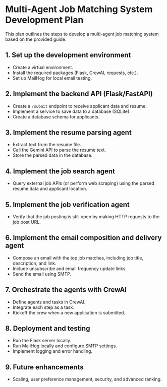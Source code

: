 # Multi-Agent Job Matching System Development Plan

This plan outlines the steps to develop a multi-agent job matching system based on the provided guide.

## 1. Set up the development environment

*   Create a virtual environment.
*   Install the required packages (Flask, CrewAI, requests, etc.).
*   Set up MailHog for local email testing.

## 2. Implement the backend API (Flask/FastAPI)

*   Create a `/submit` endpoint to receive applicant data and resume.
*   Implement a service to save data to a database (SQLite).
*   Create a database schema for applicants.

## 3. Implement the resume parsing agent

*   Extract text from the resume file.
*   Call the Gemini API to parse the resume text.
*   Store the parsed data in the database.

## 4. Implement the job search agent

*   Query external job APIs (or perform web scraping) using the parsed resume data and applicant location.

## 5. Implement the job verification agent

*   Verify that the job posting is still open by making HTTP requests to the job post URL.

## 6. Implement the email composition and delivery agent

*   Compose an email with the top job matches, including job title, description, and link.
*   Include unsubscribe and email frequency update links.
*   Send the email using SMTP.

## 7. Orchestrate the agents with CrewAI

*   Define agents and tasks in CrewAI.
*   Integrate each step as a task.
*   Kickoff the crew when a new application is submitted.

## 8. Deployment and testing

*   Run the Flask server locally.
*   Run MailHog locally and configure SMTP settings.
*   Implement logging and error handling.

## 9. Future enhancements

*   Scaling, user preference management, security, and advanced ranking.